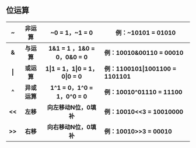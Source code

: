 ## 位运算

| **~**  |  **非运算**  |        **~0 = 1，~1 = 0**        | **例：~10101 = 01010**             |
| :----: | :----------: | :------------------------------: | ---------------------------------- |
| **&**  |  **与运算**  |  **1&1 = 1 ，1&0 = 0，0&0 = 0**  | **例：10010&00110 = 00010**        |
| **\|** |  **或运算**  | **1\|1 = 1，1\|0 = 1，0\|0 = 0** | **例：1100101\|1001100 = 1101101** |
| **^**  | **异或运算** |  **1^1 = 0，1^0 = 1，0^0 = 0**   | **例：10010^01110 = 11100**        |
| **<<** |   **左移**   |      **向左移动N位，0填补**      | **例：10010<<3 = 10010000**        |
| **>>** |   **右移**   |      **向右移动N位，0填补**      | **例：10010>>3 = 00010**           |

